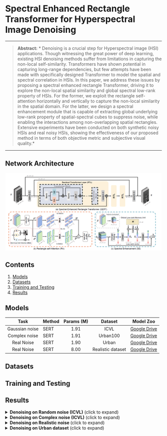 # Spectral Enhanced Rectangle Transformer for Hyperspectral Image Denoising




<hr />

> **Abstract:** * Denoising is a crucial step for Hyperspectral image (HSI) applications. Though witnessing the great power of deep learning, existing HSI denoising methods suffer from limitations in capturing the non-local self-similarity. Transformers have shown potential in capturing long-range dependencies, but few attempts have been made with specifically designed Transformer to model the spatial and spectral correlation in HSIs. In this paper, we address these issues by proposing a spectral enhanced rectangle Transformer, driving it to explore the non-local spatial similarity and global spectral low-rank property of HSIs. For the former, we exploit the rectangle self-attention horizontally and vertically to capture the non-local similarity in the spatial domain. For the latter, we design a spectral enhancement module that is capable
of extracting global underlying low-rank property of spatial-spectral cubes to suppress noise, while enabling the interactions among non-overlapping spatial rectangles. Extensive experiments have been conducted on both synthetic noisy HSIs and real noisy HSIs, showing the effectiveness of our proposed method in terms of both objective metric and subjective visual quality.*
<hr />

## Network Architecture

<img src = "figs/overall.png"> 

## Contents
1. [Models](#Models)
1. [Datasets](#Datasets)
1. [Training and Testing](#Training)
1. [Results](#Results)

<a id="Models"></a> 

## Models


|  Task   | Method  | Params (M)  | Dataset  |        Model Zoo                           |             
| :-----: | :------ | :--------: | :--------: | :----------------------------------------------------------: | 
|   Gaussian noise    | SERT  |   1.91    | ICVL | [Google Drive](https://drive.google.com/file/d/1Wsqyh66JRwiwn2FH-xxG-fdwmgBACBq9/view?usp=share_link) |
|   Complex noise     | SERT   |   1.91    | Urban100 |   [Google Drive](https://drive.google.com/file/d/1Pivpngcn5JkNzM1GZWq70M2mSuyX9Q3f/view?usp=share_link) | 
|   Real Noise | SERT |   1.90    | Urban | [Google Drive](https://drive.google.com/file/d/1r7VtOcRUPo9Tfjwy39i3g59Vi4aoI6K_/view?usp=share_link) | 
| Real Noise| SERT     |  8.00      |   Realistic dataset   | [Google Drive](https://drive.google.com/file/d/1zuaphGGw52FUBZ5fsYbHd4la88p7LoD7/view?usp=share_link) | 
<a id="Datasets"></a>

## Datasets

<a id="Training"></a>

## Training and Testing

<a id="Results"></a>

## Results

<details>
<summary><strong>Denoising on Random noise (ICVL)</strong> (click to expand) </summary>
<img src = "figs/table1.png"> 
</details>

<details>
<summary><strong>Denoising on Complex noise (ICVL)</strong> (click to expand) </summary>
<img src = "figs/table2.png"> 
<img src = "figs/icvl.png"> 

</details>

<details>
<summary><strong>Denoising on Realistic noise </strong> (click to expand) </summary>
<img src = "figs/real_table.png"> 
<img src = "figs/real.png"> 
</details>

<details>
<summary><strong>Denoising on Urban dataset</strong> (click to expand) </summary>

<img src = "figs/urban.png"> 
</details>